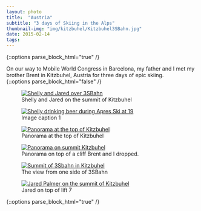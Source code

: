 ```yaml
---
layout: photo
title:  "Austria"
subtitle: "3 days of Skiing in the Alps"
thumbnail-img: "img/kitzbuhel/Kitzbuhel3SBahn.jpg"
date: 2015-02-14
tags:
---
```



{::options parse_block_html="true" /}
<section class="container container--big">
On our way to Mobile World Congress in Barcelona, my father and I met my brother Brent in Kitzbuhel, Austria for three days of epic skiing.
</section>
{::options parse_block_html="false" /}


<section class="photoset" itemscope itemtype="http://schema.org/ImageGallery">

  <figure class="photoset-item" itemprop="associatedMedia" itemscope itemtype="http://schema.org/ImageObject">
    <a href="../../../../img/kitzbuhel/Kitzbuhel3SBahn.jpg" itemprop="contentUrl" data-size="2048x1536">
      <img class="lazy" src="http://luis-almeida.github.io/unveil/img/loader.gif" data-src="../../../../img/kitzbuhel/Kitzbuhel3SBahn.jpg" alt="Shelly and Jared over 3SBahn">
    </a>
    <figcaption itemprop="caption description">Shelly and Jared on the summit of Kitzbuhel</figcaption>
  </figure>
  <figure class="photoset-item" itemprop="associatedMedia" itemscope itemtype="http://schema.org/ImageObject">
    <a href="../../../../img/kitzbuhel/Kitzbuhel19.jpg" itemprop="contentUrl" data-size="3246x2448">
      <img class="lazy" src="http://luis-almeida.github.io/unveil/img/loader.gif" data-src="../../../../img/kitzbuhel/Kitzbuhel19.jpg" alt="Shelly drinking beer during Apres Ski at 19">
    </a>
    <figcaption itemprop="caption description">Image caption  1</figcaption>
  </figure>
  <figure class="photoset-item" itemprop="associatedMedia" itemscope itemtype="http://schema.org/ImageObject">
    <a href="../../../../img/kitzbuhel/KitzbuhelPanorama.jpg" data-size="4980x1536">
      <img class="lazy" src="http://luis-almeida.github.io/unveil/img/loader.gif"  data-src="../../../../img/kitzbuhel/KitzbuhelPanorama.jpg" alt="Panorama at the top of Kitzbuhel" >
    </a>
    <figcaption itemprop="caption description">Panorama at the top of Kitzbuhel</figcaption>
  </figure>
  <figure class="photoset-item" itemprop="associatedMedia" itemscope itemtype="http://schema.org/ImageObject">
    <a href="../../../../img/kitzbuhel/KitzbuhelTopCliffPanorama.jpg" itemprop="contentUrl" data-size="2000x343">
      <img class="lazy" src="http://luis-almeida.github.io/unveil/img/loader.gif" data-src="../../../../img/kitzbuhel/KitzbuhelTopCliffPanorama.jpg" alt="Panorama on summit Kitzbuhel" Cliff>
    </a>
    <figcaption itemprop="caption description">Panorama on top of a cliff Brent and I dropped.</figcaption>
  </figure>
  <figure class="photoset-item" itemprop="associatedMedia" itemscope itemtype="http://schema.org/ImageObject">
    <a href="../../../../img/kitzbuhel/KitzbuhelPanorama.jpg" data-size="2060x636">
      <img class="lazy" src="http://luis-almeida.github.io/unveil/img/loader.gif"  data-src="../../../../img/kitzbuhel/KitzbuhelSkis.jpg" alt="Summit of 3Sbahn in Kitzbuhel" >
    </a>
    <figcaption itemprop="caption description">The view from one side of 3SBahn</figcaption>
  </figure>
  <figure class="photoset-item" itemprop="associatedMedia" itemscope itemtype="http://schema.org/ImageObject">
    <a href="../../../../img/kitzbuhel/KitzbuhelJared.jpg" itemprop="contentUrl" data-size="2048x1536">
      <img class="lazy" src="http://luis-almeida.github.io/unveil/img/loader.gif" data-src="../../../../img/kitzbuhel/KitzbuhelJared.jpg" alt="Jared Palmer on the summit of Kitzbuhel">
    </a>
    <figcaption itemprop="caption description">Jared on top of lift 7</figcaption>
  </figure>

</section>
{::options parse_block_html="true" /}
